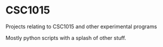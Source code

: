 # CSC1015
Projects relating to CSC1015 and other experimental programs

Mostly python scripts with a splash of other stuff.
